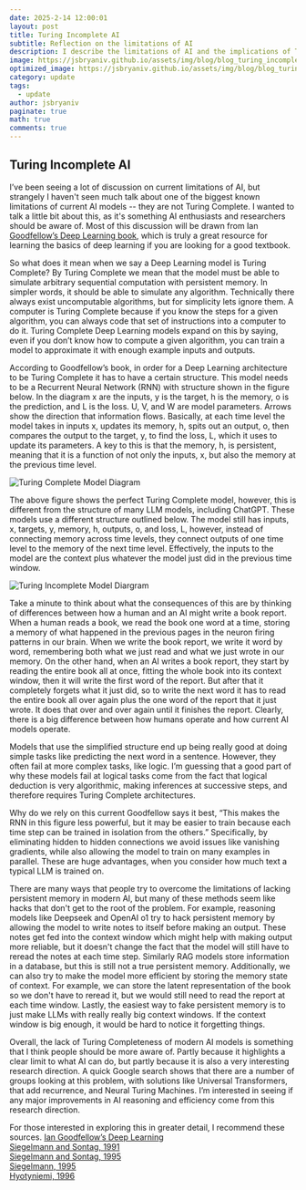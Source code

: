 ```yaml
---
date: 2025-2-14 12:00:01
layout: post
title: Turing Incomplete AI
subtitle: Reflection on the limitations of AI
description: I describe the limitations of AI and the implications of Turing Incomplete AI.
image: https://jsbryaniv.github.io/assets/img/blog/blog_turing_incomplete_ai.png
optimized_image: https://jsbryaniv.github.io/assets/img/blog/blog_turing_incomplete_ai.png
category: update
tags:
  - update
author: jsbryaniv
paginate: true
math: true
comments: true
---
```


## Turing Incomplete AI

I’ve been seeing a lot of discussion on current limitations of AI, but strangely I haven't seen much talk about one of the biggest known limitations of current AI models -- they are not Turing Complete. I wanted to talk a little bit about this, as it's something AI enthusiasts and researchers should be aware of. Most of this discussion will be drawn from Ian [Goodfellow’s Deep Learning book](https://www.deeplearningbook.org/), which is truly a great resource for learning the basics of deep learning if you are looking for a good textbook.

So what does it mean when we say a Deep Learning model is Turing Complete? By Turing Complete we mean that the model must be able to simulate arbitrary sequential computation with persistent memory. In simpler words, it should be able to simulate any algorithm. Technically there always exist uncomputable algorithms, but for simplicity lets ignore them. A computer is Turing Complete because if you know the steps for a given algorithm, you can always code that set of instructions into a computer to do it. Turing Complete Deep Learning models expand on this by saying, even if you don’t know how to compute a given algorithm, you can train a model to approximate it with enough example inputs and outputs.

According to Goodfellow’s book, in order for a Deep Learning architecture to be Turing Complete it has to have a certain structure. This model needs to be a Recurrent Neural Network (RNN) with structure shown in the figure below. In the diagram x are the inputs, y is the target, h is the memory, o is the prediction, and  L is the loss. U, V, and W are model parameters. Arrows show the direction that information flows. Basically, at each time level the model takes in inputs x, updates its memory, h, spits out an output, o, then compares the output to the target, y, to find the loss, L, which it uses to update its parameters. A key to this is that the memory, h, is persistent, meaning that it is a function of not only the inputs, x, but also the memory at the previous time level.

![Turing Complete Model Diagram](https://jsbryaniv.github.io/assets/img/blog/blog_turing_complete_ai_diagram.png)

The above figure shows the perfect Turing Complete model, however, this is different from the structure of many LLM models, including ChatGPT. These models use a different structure outlined below. The model still has inputs, x, targets, y, memory, h, outputs, o, and loss, L, however, instead of connecting memory across time levels,  they connect outputs of one time level to the memory of the next time level. Effectively, the inputs to the model are the context plus whatever the model just did in the previous time window.

![Turing Incomplete Model Diargram](https://jsbryaniv.github.io/assets/img/blog/blog_turing_incomplete_ai_diagram.png)

Take a minute to think about what the consequences of this are by thinking of differences between how a human and an AI might write a book report. When a human reads a book, we read the book one word at a time, storing a memory of what happened in the previous pages in the neuron firing patterns in our brain. When we write the book report, we write it word by word, remembering both what we just read and what we just wrote in our memory. On the other hand, when an AI writes a book report, they start by reading the entire book all at once, fitting the whole book into its context window, then it will write the first word of the report. But after that it completely forgets what it just did, so to write the next word it has to read the entire book all over again plus the one word of the report that it just wrote. It does that over and over again until it finishes the report. Clearly, there is a big difference between how humans operate and how current AI models operate.

Models that use the simplified structure end up being really good at doing simple tasks like predicting the next word in a sentence. However, they often fail at more complex tasks, like logic. I’m guessing that a good part of why these models fail at logical tasks come from the fact that logical deduction is very algorithmic, making inferences at successive steps, and therefore requires Turing Complete architectures.

Why do we rely on this current Goodfellow says it best, “This makes the RNN in this figure less powerful, but it may be easier to train because each time step can be trained in isolation from the others.” Specifically, by eliminating hidden to hidden connections we avoid issues like vanishing gradients, while also allowing the model to train on many examples in parallel. These are huge advantages, when you consider how much text a typical LLM is trained on.

There are many ways that people try to overcome the limitations of lacking persistent memory in modern AI, but many of these methods seem like hacks that don't get to the root of the problem. For example, reasoning models like Deepseek and OpenAI o1 try to hack persistent memory by allowing the model to write notes to itself before making an output. These notes get fed into the context window which might help with making output more reliable, but it doesn't change the fact that the model will still have to reread the notes at each time step. Similarly RAG models store information in a database, but this is still not a true persistent memory. Additionally, we can also try to make the model more efficient by storing the memory state of context. For example, we can store the latent representation of the book so we don't have to reread it, but we would still need to read the report at each time window. Lastly, the easiest way to fake persistent memory is to just make LLMs with really really big context windows. If the context window is big enough, it would be hard to notice it forgetting things.

Overall, the lack of Turing Completeness of modern AI models is something that I think people should be more aware of. Partly because it highlights a clear limit to what AI can do, but partly because it is also a very interesting research direction. A quick Google search shows that there are a number of groups looking at this problem, with solutions like Universal Transformers, that add recurrence, and Neural Turing Machines. I’m interested in seeing if any major improvements in AI reasoning and efficiency come from this research direction.

For those interested in exploring this in greater detail, I recommend these sources.
[Ian Goodfellow’s Deep Learning](https://www.deeplearningbook.org/)  
[Siegelmann and Sontag, 1991](https://www.sciencedirect.com/science/article/pii/089396599190080F)  
[Siegelmann and Sontag, 1995](https://www.sciencedirect.com/science/article/pii/S0022000085710136)  
[Siegelmann, 1995](https://pubmed.ncbi.nlm.nih.gov/17756722/)  
[Hyotyniemi, 1996](https://users.ics.aalto.fi/tho/stes/step96/hyotyniemi1/)

